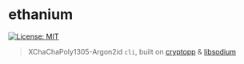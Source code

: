 # ethanium
[![License: MIT](https://img.shields.io/badge/license-MIT-white.svg)](https://opensource.org/licenses/mit)

> XChaChaPoly1305-Argon2id `cli`, built on [cryptopp](https://cryptopp.com) &amp; [libsodium](https://libsodium.org/)